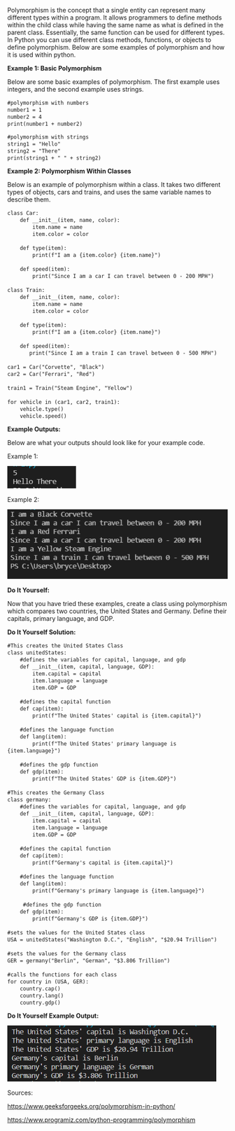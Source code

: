 Polymorphism is the concept that a single entity can represent many different types within a program. It allows programmers to define methods within the child class while having the same name as what is defined in the parent class. Essentially, the same function can be used for different types. In Python you can use different class methods, functions, or objects to define polymorphism. Below are some examples of polymorphism and how it is used within python.

**Example 1: Basic Polymorphism**

Below are some basic examples of polymorphism. The first example uses integers, and the second example uses strings.
```
#polymorphism with numbers
number1 = 1
number2 = 4
print(number1 + number2)
```
```
#polymorphism with strings
string1 = "Hello"
string2 = "There"
print(string1 + " " + string2)
```

**Example 2: Polymorphism Within Classes**

Below is an example of polymorphism within a class. It takes two different types of objects, cars and trains, and uses the same variable names to describe them.
```
class Car:
    def __init__(item, name, color):
        item.name = name
        item.color = color
    
    def type(item):
        print(f"I am a {item.color} {item.name}")

    def speed(item):
        print("Since I am a car I can travel between 0 - 200 MPH")

class Train:
    def __init__(item, name, color):
        item.name = name
        item.color = color

    def type(item):
        print(f"I am a {item.color} {item.name}")

    def speed(item):
       print("Since I am a train I can travel between 0 - 500 MPH")

car1 = Car("Corvette", "Black")
car2 = Car("Ferrari", "Red")

train1 = Train("Steam Engine", "Yellow")

for vehicle in (car1, car2, train1):
    vehicle.type()
    vehicle.speed()
```

**Example Outputs:**

Below are what your outputs should look like for your example code.

Example 1:

![Example 1](https://github.com/nhagen2019/Teach_OOP_py/blob/master/Lesson%207:%20Polymorphism/poly%20output%201.PNG) 
 
Example 2:

![Example 2](https://github.com/nhagen2019/Teach_OOP_py/blob/master/Lesson%207:%20Polymorphism/poly%20output%202.PNG)
 

**Do It Yourself:**

Now that you have tried these examples, create a class using polymorphism which compares two countries, the United States and Germany. Define their capitals, primary language, and GDP. 


**Do It Yourself Solution:**
```
#This creates the United States Class
class unitedStates:
    #defines the variables for capital, language, and gdp
    def __init__(item, capital, language, GDP):
        item.capital = capital
        item.language = language 
        item.GDP = GDP
    
    #defines the capital function
    def cap(item):
        print(f"The United States' capital is {item.capital}")

    #defines the language function
    def lang(item):
        print(f"The United States' primary language is {item.language}")

    #defines the gdp function
    def gdp(item):
        print(f"The United States' GDP is {item.GDP}")

#This creates the Germany Class
class germany:
    #defines the variables for capital, language, and gdp
    def __init__(item, capital, language, GDP):
        item.capital = capital
        item.language = language
        item.GDP = GDP
    
    #defines the capital function
    def cap(item):
        print(f"Germany's capital is {item.capital}")

    #defines the language function
    def lang(item):
        print(f"Germany's primary language is {item.language}")

     #defines the gdp function
    def gdp(item):
        print(f"Germany's GDP is {item.GDP}")

#sets the values for the United States class
USA = unitedStates("Washington D.C.", "English", "$20.94 Trillion")

#sets the values for the Germany class
GER = germany("Berlin", "German", "$3.806 Trillion")

#calls the functions for each class
for country in (USA, GER):
    country.cap()
    country.lang()
    country.gdp()
```
**Do It Yourself Example Output:**

![DIY Example](https://github.com/nhagen2019/Teach_OOP_py/blob/master/Lesson%207:%20Polymorphism/Poly%20DIY%20output.PNG)

Sources:

https://www.geeksforgeeks.org/polymorphism-in-python/

https://www.programiz.com/python-programming/polymorphism


